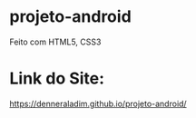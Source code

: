 # projeto-android

Feito com HTML5, CSS3


# Link do Site:

https://denneraladim.github.io/projeto-android/
